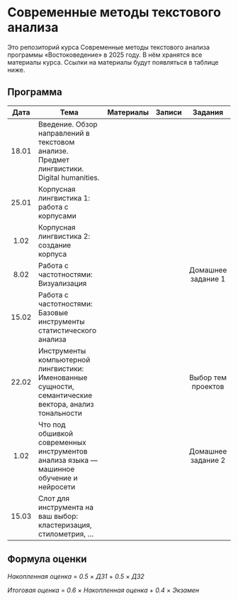 # Современные методы текстового анализа

Это репозиторий курса Современные методы текстового анализа программы «Востоковедение» в 2025 году. В нём хранятся все материалы курса. Ссылки на материалы будут появляться в таблице ниже.

## Программа

|  Дата 	|   Тема	|  Материалы 	|  Записи 	| Задания |
|:---:	|---	|:---:	|:---:	|:---:	|
|   18.01	|   Введение. Обзор направлений в текстовом анализе. Предмет лингвистики. Digital humanities.	|    	|    | |
|   25.01	|   Корпусная лингвистика 1: работа с корпусами	|    	|    | |
|   1.02	|   Корпусная лингвистика 2: создание корпуса	|    	|    | |
|   8.02	|   Работа с частотностями: Визуализация	|    	|    | Домашнее задание 1 |
|   15.02	|   Работа с частотностями: Базовые инструменты статистического анализа	|    	|    | |
|   22.02	|   Инструменты компьютерной лингвистики: Именованные сущности, семантические вектора, анализ тональности	|    	|    | Выбор тем проектов |
|   1.02	|   Что под обшивкой современных инструментов анализа языка — машинное обучение и нейросети	|    	|    | Домашнее задание 2 |
|   15.03	|   Слот для инструмента на ваш выбор: кластеризация, стилометрия, …	|    	|    |  |


## Формула оценки

_Накопленная оценка_ = _0.5_ $\times$ _ДЗ1_ + _0.5_ $\times$ _ДЗ2_

_Итоговая оценка_ = _0.6_ $\times$ _Накопленная оценка_ + _0.4_ $\times$ _Экзамен_
